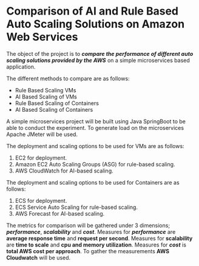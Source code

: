 # Comparison of AI and Rule Based Auto Scaling Solutions on Amazon Web Services
The object of the project is to ___compare the performance of different auto scaling solutions provided by the AWS___ on a simple microservices based application. 

The different methods to compare are as follows:
- Rule Based Scaling VMs
- AI Based Scaling of VMs
- Rule Based Scaling of Containers
- AI Based Scaling of Containers

A simple microservices project will be built using Java SpringBoot to be able to conduct the experiment. To generate load on the microservices Apache JMeter will be used. 

The deployment and scaling options to be used for VMs are as follows:
1. EC2 for deployment.
2. Amazon EC2 Auto Scaling Groups (ASG) for rule-based scaling.
3. AWS CloudWatch for AI-based scaling.

The deployment and scaling options to be used for Containers are as follows:
1. ECS for deployment.
2. ECS Service Auto Scaling for rule-based scaling.
3. AWS Forecast for AI-based scaling.

The metrics for comparison will be gathered under 3 dimensions; ___performance___, ___scalability___ and ___cost___. Measures for ___performance___ are __average response time__ and __request per second__. Measures for ______scalability______ are __time to scale__ and __cpu and memory utilization__. Measures for ___cost___ is __total AWS cost per approach__. To gather the measurements __AWS Cloudwatch__ will be used.

